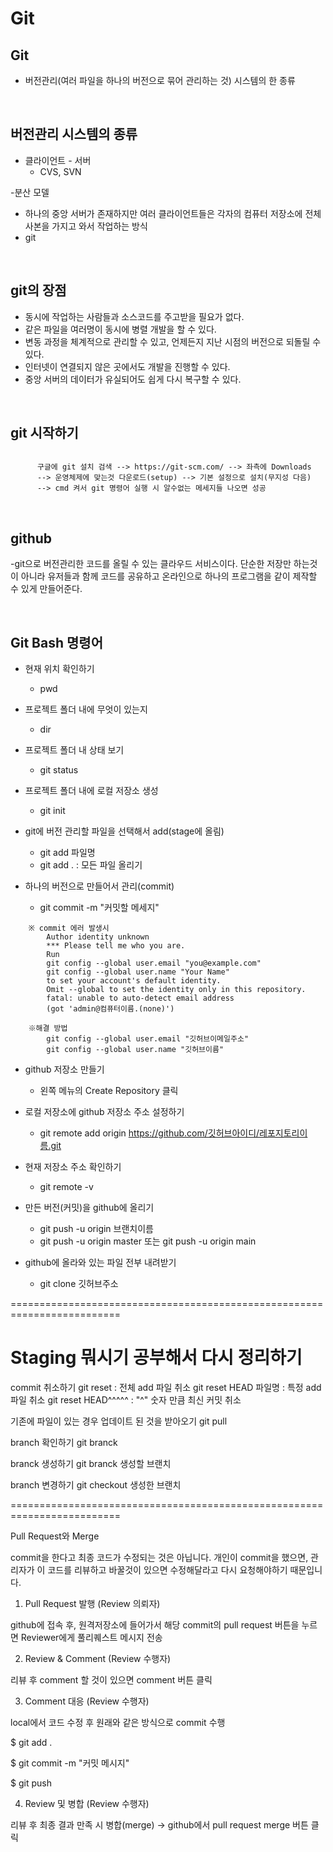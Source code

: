 # Git

## Git
- 버전관리(여러 파일을 하나의 버전으로 묶어 관리하는 것) 시스템의 한 종류

<br>

## 버전관리 시스템의 종류
- 클라이언트 - 서버 
   - CVS, SVN

-분산 모델
   - 하나의 중앙 서버가 존재하지만 여러 클라이언트들은 각자의 컴퓨터 저장소에 전체 사본을 가지고 와서 작업하는 방식
   - git

<br>

## git의 장점
- 동시에 작업하는 사람들과 소스코드를 주고받을 필요가 없다.
- 같은 파일을 여러명이 동시에 병렬 개발을 할 수 있다.
- 변동 과정을 체계적으로 관리할 수 있고, 언제든지 지난 시점의 버전으로 되돌릴 수 있다.
- 인터넷이 연결되지 않은 곳에서도 개발을 진행할 수 있다.
- 중앙 서버의 데이터가 유실되어도 쉽게 다시 복구할 수 있다.

<br>

## git 시작하기

```

      구글에 git 설치 검색 --> https://git-scm.com/ --> 좌측에 Downloads
      --> 운영체제에 맞는것 다운로드(setup) --> 기본 설정으로 설치(무지성 다음) 
      --> cmd 켜서 git 명령어 실행 시 알수없는 메세지들 나오면 성공

```

<br>

## github
-git으로 버전관리한 코드를 올릴 수 있는 클라우드 서비스이다. 단순한 저장만 하는것이 아니라 유저들과 함께 코드를 공유하고 온라인으로 하나의 프로그램을 같이 제작할 수 있게 만들어준다.

<br>

## Git Bash 명령어

- 현재 위치 확인하기
   - pwd

- 프로젝트 폴더 내에 무엇이 있는지
   - dir

- 프로젝트 폴더 내 상태 보기
   - git status

- 프로젝트 폴더 내에 로컬 저장소 생성
   - git init

- git에 버전 관리할 파일을 선택해서 add(stage에 올림)
   - git add 파일명
   - git add . : 모든 파일 올리기

- 하나의 버전으로 만들어서 관리(commit)
   - git commit -m "커밋할 메세지"

```      
	※ commit 에러 발생시
		Author identity unknown
		*** Please tell me who you are.
		Run
		git config --global user.email "you@example.com"
		git config --global user.name "Your Name"
		to set your account's default identity.
		Omit --global to set the identity only in this repository.
		fatal: unable to auto-detect email address
		(got 'admin@컴퓨터이름.(none)')

	※해결 방법
		git config --global user.email "깃허브이메일주소"
		git config --global user.name "깃허브이름"
```

- github 저장소 만들기
   - 왼쪽 메뉴의 Create Repository 클릭

- 로컬 저장소에 github 저장소 주소 설정하기
   - git remote add origin https://github.com/깃허브아이디/레포지토리이름.git


- 현재 저장소 주소 확인하기
   - git remote -v

- 만든 버전(커밋)을 github에 올리기
   - git push -u origin 브랜치이름
   - git push -u origin master 또는 git push -u origin main

- github에 올라와 있는 파일 전부 내려받기
   - git clone 깃허브주소

=========================================================================

# Staging 뭐시기 공부해서 다시 정리하기
commit 취소하기 
git reset : 전체 add 파일 취소
git reset HEAD 파일명 : 특정 add 파일 취소
git reset HEAD^^^^^ : "^" 숫자 만큼 최신 커밋 취소


기존에 파일이 있는 경우 업데이트 된 것을 받아오기
git pull

branch 확인하기
git branck

branck 생성하기
git branck 생성할 브랜치

branch 변경하기
git checkout 생성한 브랜치




=========================================================================

Pull Request와 Merge

commit을 한다고 최종 코드가 수정되는 것은 아닙니다.
개인이 commit을 했으면, 관리자가 이 코드를 리뷰하고 바꿀것이 있으면 수정해달라고 다시 요청해야하기 때문입니다. 


1) Pull Request 발행 (Review 의뢰자)

github에 접속 후, 원격저장소에 들어가서 해당 commit의 pull request 버튼을 누르면 Reviewer에게 풀리퀘스트 메시지 전송



2) Review & Comment (Review 수행자)

리뷰 후 comment 할 것이 있으면 comment 버튼 클릭



3) Comment 대응 (Review 수행자)

local에서 코드 수정 후 원래와 같은 방식으로 commit 수행

$ git add .

$ git commit -m "커밋 메시지"

$ git push



4) Review 및 병합 (Review 수행자)

리뷰 후 최종 결과 만족 시 병합(merge) → github에서 pull request merge 버튼 클릭








